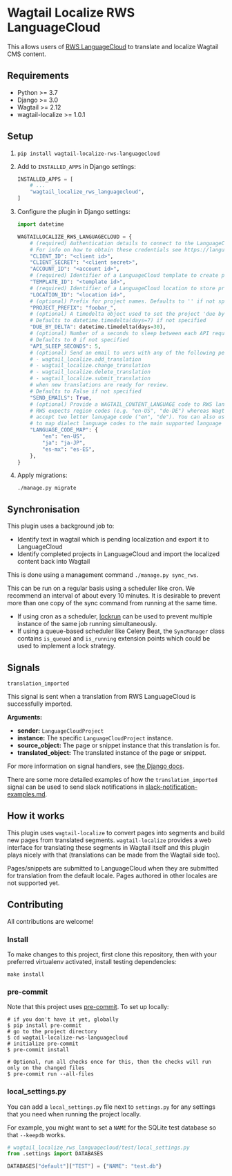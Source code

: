 # Wagtail Localize RWS LanguageCloud

This allows users of [RWS LanguageCloud](https://www.rws.com/translation/language-cloud/) to translate and localize Wagtail CMS content.

## Requirements

- Python >= 3.7
- Django >= 3.0
- Wagtail >= 2.12
- wagtail-localize >= 1.0.1

## Setup

1. `pip install wagtail-localize-rws-languagecloud`
2. Add to `INSTALLED_APPS` in Django settings:

   ```python
   INSTALLED_APPS = [
       # ...
       "wagtail_localize_rws_languagecloud",
   ]
   ```

3. Configure the plugin in Django settings:

   ```python
   import datetime

   WAGTAILLOCALIZE_RWS_LANGUAGECLOUD = {
       # (required) Authentication details to connect to the LanguageCloud API.
       # For info on how to obtain these credentials see https://languagecloud.sdl.com/lc/api-docs/authenticate
       "CLIENT_ID": "<client id>",
       "CLIENT_SECRET": "<client secret>",
       "ACCOUNT_ID": "<account id>",
       # (required) Identifier of a LanguageCloud template to create projects from
       "TEMPLATE_ID": "<template id>",
       # (required) Identifier of a LanguageCloud location to store project files in
       "LOCATION_ID": "<location id>",
       # (optional) Prefix for project names. Defaults to '' if not specified
       "PROJECT_PREFIX": "foobar_",
       # (optional) A timedelta object used to set the project 'due by' date.
       # Defaults to datetime.timedelta(days=7) if not specified
       "DUE_BY_DELTA": datetime.timedelta(days=30),
       # (optional) Number of a seconds to sleep between each API request.
       # Defaults to 0 if not specified
       "API_SLEEP_SECONDS": 5,
       # (optional) Send an email to uers with any of the following permissions:
       # - wagtail_localize.add_translation
       # - wagtail_localize.change_translation
       # - wagtail_localize.delete_translation
       # - wagtail_localize.submit_translation
       # when new translations are ready for review.
       # Defaults to False if not specified
       "SEND_EMAILS": True,
       # (optional) Provide a WAGTAIL_CONTENT_LANGUAGE code to RWS language code map
       # RWS expects region codes (e.g. "en-US", "de-DE") whereas Wagtail will happily
       # accept two letter lanugage code ("en", "de"). You can also use this mapping
       # to map dialect language codes to the main supported language
       "LANGUAGE_CODE_MAP": {
           "en": "en-US",
           "ja": "ja-JP",
           "es-mx": "es-ES",
       },
   }
   ```

4. Apply migrations:

   ```
   ./manage.py migrate
   ```

## Synchronisation

This plugin uses a background job to:

- Identify text in wagtail which is pending localization and export it to LanguageCloud
- Identify completed projects in LanguageCloud and import the localized content back into Wagtail

This is done using a management command `./manage.py sync_rws`.

This can be run on a regular basis using a scheduler like cron. We recommend an interval of about every 10 minutes. It is desirable to prevent more than one copy of the sync command from running at the same time.

- If using cron as a scheduler, [lockrun](http://unixwiz.net/tools/lockrun.html) can be used to prevent multiple instance of the same job running simultaneously.
- If using a queue-based scheduler like Celery Beat, the `SyncManager` class contains `is_queued` and `is_running` extension points which could be used to implement a lock strategy.

## Signals

`translation_imported`

This signal is sent when a translation from RWS LanguageCloud is successfully imported.

**Arguments:**

- **sender:** `LanguageCloudProject`
- **instance:** The specific `LanguageCloudProject` instance.
- **source_object:** The page or snippet instance that this translation is for.
- **translated_object:** The translated instance of the page or snippet.

For more information on signal handlers, see [the Django docs](https://docs.djangoproject.com/en/stable/topics/signals/#connecting-receiver-functions).

There are some more detailed examples of how the `translation_imported` signal can be used to send slack notifications in [slack-notification-examples.md](docs/slack-notification-examples.md).

## How it works

This plugin uses `wagtail-localize` to convert pages into segments and build new pages from translated segments. `wagtail-localize` provides a web interface for translating these segments in Wagtail itself and this plugin plays nicely with that (translations can be made from the Wagtail side too).

Pages/snippets are submitted to LanguageCloud when they are submitted for translation from the default locale. Pages authored in other locales are not supported yet.

## Contributing

All contributions are welcome!

### Install

To make changes to this project, first clone this repository,
then with your preferred virtualenv activated, install testing dependencies:

```shell
make install
```

### pre-commit

Note that this project uses [pre-commit](https://github.com/pre-commit/pre-commit). To set up locally:

```shell
# if you don't have it yet, globally
$ pip install pre-commit
# go to the project directory
$ cd wagtail-localize-rws-languagecloud
# initialize pre-commit
$ pre-commit install

# Optional, run all checks once for this, then the checks will run only on the changed files
$ pre-commit run --all-files
```

### local_settings.py

You can add a `local_settings.py` file next to `settings.py` for any settings that you need when running the project locally.

For example, you might want to set a `NAME` for the SQLite test database so that `--keepdb` works.

```python
# wagtail_localize_rws_languagecloud/test/local_settings.py
from .settings import DATABASES

DATABASES["default"]["TEST"] = {"NAME": "test.db"}
```
